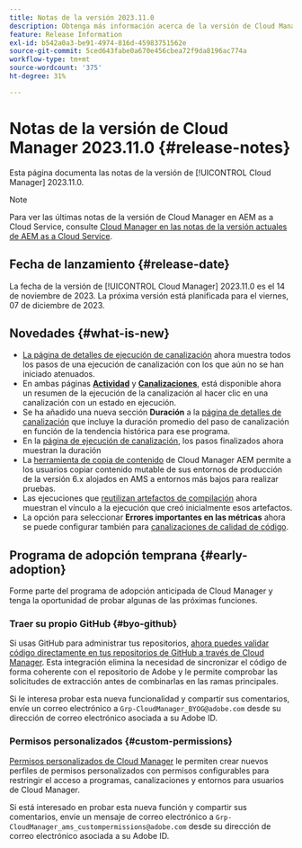 ```yaml
---
title: Notas de la versión 2023.11.0
description: Obtenga más información acerca de la versión de Cloud Manager 2023.11.0.
feature: Release Information
exl-id: b542a0a3-be91-4974-816d-45983751562e
source-git-commit: 5ced643fabe0a670e456cbea72f9da8196ac774a
workflow-type: tm+mt
source-wordcount: '375'
ht-degree: 31%

---
```


# Notas de la versión de Cloud Manager 2023.11.0 {#release-notes}

Esta página documenta las notas de la versión de [!UICONTROL Cloud Manager] 2023.11.0.

>[!NOTE]
>
>Para ver las últimas notas de la versión de Cloud Manager en AEM as a Cloud Service, consulte [Cloud Manager en las notas de la versión actuales de AEM as a Cloud Service](https://experienceleague.adobe.com/en/docs/experience-manager-cloud-service/content/release-notes/cloud-manager/current).

## Fecha de lanzamiento {#release-date}

La fecha de la versión de [!UICONTROL Cloud Manager] 2023.11.0 es el 14 de noviembre de 2023. La próxima versión está planificada para el viernes, 07 de diciembre de 2023.

## Novedades {#what-is-new}

* [La página de detalles de ejecución de canalización](/help/using/managing-pipelines.md#view-details) ahora muestra todos los pasos de una ejecución de canalización con los que aún no se han iniciado atenuados.
* En ambas páginas **[Actividad](/help/using/managing-pipelines.md#activity)** y **[Canalizaciones](/help/using/managing-pipelines.md#pipelines)**, está disponible ahora un resumen de la ejecución de la canalización al hacer clic en una canalización con un estado en ejecución.
* Se ha añadido una nueva sección **Duración** a la [página de detalles de canalización](/help/using/managing-pipelines.md#view-details) que incluye la duración promedio del paso de canalización en función de la tendencia histórica para ese programa.
* En la [página de ejecución de canalización](/help/using/managing-pipelines.md#activity-window), los pasos finalizados ahora muestran la duración
* La [herramienta de copia de contenido](/help/using/content-copy.md) de Cloud Manager AEM permite a los usuarios copiar contenido mutable de sus entornos de producción de la versión 6.x alojados en AMS a entornos más bajos para realizar pruebas.
* Las ejecuciones que [reutilizan artefactos de compilación](/help/getting-started/project-setup.md#build-artifact-reuse) ahora muestran el vínculo a la ejecución que creó inicialmente esos artefactos.
* La opción para seleccionar **Errores importantes en las métricas** ahora se puede configurar también para [canalizaciones de calidad de código](/help/using/non-production-pipelines.md).

## Programa de adopción temprana {#early-adoption}

Forme parte del programa de adopción anticipada de Cloud Manager y tenga la oportunidad de probar algunas de las próximas funciones.

### Traer su propio GitHub {#byo-github}

Si usas GitHub para administrar tus repositorios, [ahora puedes validar código directamente en tus repositorios de GitHub a través de Cloud Manager](/help/managing-code/private-repositories.md). Esta integración elimina la necesidad de sincronizar el código de forma coherente con el repositorio de Adobe y le permite comprobar las solicitudes de extracción antes de combinarlas en las ramas principales.

Si le interesa probar esta nueva funcionalidad y compartir sus comentarios, envíe un correo electrónico a `Grp-CloudManager_BYOG@adobe.com` desde su dirección de correo electrónico asociada a su Adobe ID.

### Permisos personalizados {#custom-permissions}

[Permisos personalizados de Cloud Manager](/help/using/custom-permissions.md) le permiten crear nuevos perfiles de permisos personalizados con permisos configurables para restringir el acceso a programas, canalizaciones y entornos para usuarios de Cloud Manager.

Si está interesado en probar esta nueva función y compartir sus comentarios, envíe un mensaje de correo electrónico a `Grp-CloudManager_ams_custompermissions@adobe.com` desde su dirección de correo electrónico asociada a su Adobe ID.
